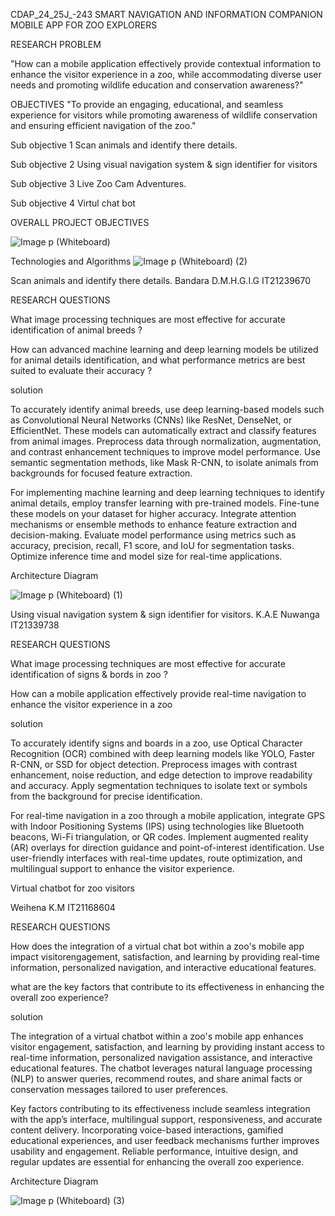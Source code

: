  CDAP_24_25J_-243
SMART NAVIGATION AND INFORMATION COMPANION MOBILE APP FOR ZOO EXPLORERS 


RESEARCH PROBLEM

"How can a mobile application effectively provide  contextual information to enhance the visitor experience in a zoo, while accommodating diverse user needs and promoting wildlife education and conservation awareness?"


OBJECTIVES
"To provide an engaging, educational, and seamless experience for visitors while promoting awareness of wildlife conservation and ensuring efficient navigation of the zoo."

Sub objective 1
Scan animals and identify there details.

Sub objective 2
Using visual navigation system & sign identifier for visitors

Sub objective 3
Live Zoo Cam Adventures.

Sub objective 4
Virtul chat bot


OVERALL PROJECT OBJECTIVES

![Image p (Whiteboard)](https://github.com/user-attachments/assets/0f1d188e-4d0f-4c61-a061-437286e0df91)


Technologies and Algorithms
![Image p (Whiteboard) (2)](https://github.com/user-attachments/assets/bc344ce4-23e5-461c-8917-7a07f11ba448)



Scan animals and identify there details.
Bandara D.M.H.G.I.G
IT21239670

RESEARCH 
QUESTIONS

What image processing techniques are most effective for accurate  identification of animal breeds ?​

How can advanced machine learning and deep learning models be utilized for animal details identification, and what performance metrics are best suited to evaluate their accuracy ?

solution

To accurately identify animal breeds, use deep learning-based models such as Convolutional Neural Networks (CNNs) like ResNet, DenseNet, or EfficientNet. These models can automatically extract and classify features from animal images. Preprocess data through normalization, augmentation, and contrast enhancement techniques to improve model performance. Use semantic segmentation methods, like Mask R-CNN, to isolate animals from backgrounds for focused feature extraction.

For implementing machine learning and deep learning techniques to identify animal details, employ transfer learning with pre-trained models. Fine-tune these models on your dataset for higher accuracy. Integrate attention mechanisms or ensemble methods to enhance feature extraction and decision-making. Evaluate model performance using metrics such as accuracy, precision, recall, F1 score, and IoU for segmentation tasks. Optimize inference time and model size for real-time applications.


Architecture Diagram

![Image p (Whiteboard) (1)](https://github.com/user-attachments/assets/2f2297d8-2a3b-41d2-8e37-fbe96a660434)



Using visual navigation system & sign identifier  for visitors.
K.A.E Nuwanga 
IT21339738


RESEARCH 
QUESTIONS

What image processing techniques are most effective for accurate  identification of signs & bords in zoo ?​


How can a mobile application effectively provide real-time navigation  to enhance the visitor experience in a zoo


 solution

To accurately identify signs and boards in a zoo, use Optical Character Recognition (OCR) combined with deep learning models like YOLO, Faster R-CNN, or SSD for object detection. Preprocess images with contrast enhancement, noise reduction, and edge detection to improve readability and accuracy. Apply segmentation techniques to isolate text or symbols from the background for precise identification.

For real-time navigation in a zoo through a mobile application, integrate GPS with Indoor Positioning Systems (IPS) using technologies like Bluetooth beacons, Wi-Fi triangulation, or QR codes. Implement augmented reality (AR) overlays for direction guidance and point-of-interest identification. Use user-friendly interfaces with real-time updates, route optimization, and multilingual support to enhance the visitor experience.



Virtual chatbot for
zoo visitors

Weihena K.M
IT21168604


RESEARCH 
QUESTIONS

How does the integration of a virtual chat bot within a zoo's mobile app impact visitorengagement, satisfaction, and learning by providing real-time information, personalized navigation, and interactive educational features.

what are the key factors that contribute to its effectiveness in enhancing the overall zoo experience?


solution


The integration of a virtual chatbot within a zoo's mobile app enhances visitor engagement, satisfaction, and learning by providing instant access to real-time information, personalized navigation assistance, and interactive educational features. The chatbot leverages natural language processing (NLP) to answer queries, recommend routes, and share animal facts or conservation messages tailored to user preferences.

Key factors contributing to its effectiveness include seamless integration with the app’s interface, multilingual support, responsiveness, and accurate content delivery. Incorporating voice-based interactions, gamified educational experiences, and user feedback mechanisms further improves usability and engagement. Reliable performance, intuitive design, and regular updates are essential for enhancing the overall zoo experience.


Architecture Diagram


![Image p (Whiteboard) (3)](https://github.com/user-attachments/assets/cf8c132a-0609-402e-987d-f4ba4d02860d)






